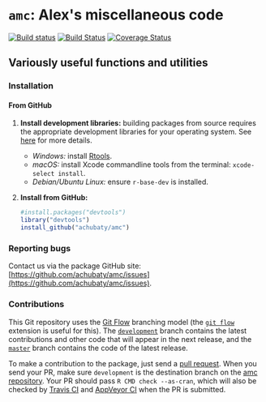 # `amc`: Alex's miscellaneous code

[![Build status](https://ci.appveyor.com/api/projects/status/y541xpu8dr5icy41/branch/master?svg=true)](https://ci.appveyor.com/project/achubaty/amc/branch/master)
[![Build Status](https://travis-ci.org/achubaty/amc.svg?branch=master)](https://travis-ci.org/achubaty/amc) 
[![Coverage Status](https://coveralls.io/repos/github/achubaty/amc/badge.svg?branch=master)](https://coveralls.io/github/achubaty/amc?branch=master)

## Variously useful functions and utilities

### Installation

#### From GitHub

1. **Install development libraries:** building packages from source requires the appropriate development libraries for your operating system.
  See [here](https://support.rstudio.com/hc/en-us/articles/200486498-Package-Development-Prerequisites) for more details.
    
    - *Windows:* install [Rtools](https://cran.r-project.org/bin/windows/Rtools/).
    - *macOS:* install Xcode commandline tools from the terminal: `xcode-select install`. 
    - *Debian/Ubuntu Linux:* ensure `r-base-dev` is installed.

2. **Install from GitHub:**
    
    ```r
    #install.packages("devtools")
    library("devtools")
    install_github("achubaty/amc")
    ```

### Reporting bugs

Contact us via the package GitHub site: [https://github.com/achubaty/amc/issues](https://github.com/achubaty/amc/issues).

### Contributions

This Git repository uses the [Git Flow](http://nvie.com/posts/a-successful-git-branching-model/) branching model (the [`git flow`](https://github.com/petervanderdoes/gitflow-avh) extension is useful for this).
The [`development`](https://github.com/achubaty/amc/tree/development) branch contains the latest contributions and other code that will appear in the next release, and the [`master`](https://github.com/achubaty/amc) branch contains the code of the latest release.

To make a contribution to the package, just send a [pull request](https://help.github.com/articles/using-pull-requests/). 
When you send your PR, make sure `development` is the destination branch on the [amc repository](https://github.com/achubaty/amc).
Your PR should pass `R CMD check --as-cran`, which will also be checked by <a href="https://travis-ci.org/achubaty/amc">Travis CI</a> and <a href="https://ci.appveyor.com/project/achubaty/amc">AppVeyor CI</a> when the PR is submitted.

